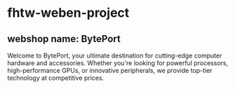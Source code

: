 # fhtw-weben-project

## webshop name: BytePort
Welcome to BytePort, your ultimate destination for cutting-edge computer hardware and accessories. Whether you're looking for powerful processors, high-performance GPUs, or innovative peripherals, we provide top-tier technology at competitive prices.
